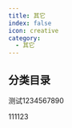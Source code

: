 ```yaml
---
title: 其它
index: false
icon: creative
category:
  - 其它
---
```


## 分类目录
测试1234567890

111123
<ArticlesMenu />
